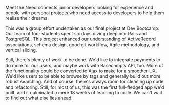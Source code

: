 Meet the Need connects junior developers looking for experience and people with personal projects who need access to developers to help them realize their dreams.

This was a group effort undertaken as our final project at Dev Bootcamp. Our team of four students spent six days diving deep into Rails and PostgreSQL. This project enhanced our understanding of ActiveRecord associations, schema design, good git workflow, Agile methodology, and vertical slicing.

Still, there's plenty of work to be done. We'd like to integrate payments to do more for our users, and maybe work with Basecamp's API, too. More of the functionality could be converted to Ajax to make for a smoother UX. We'd like users to be able to browse by tags and generally build out more robust searching. And of course, there's always room for cleaning up code and refactoring. Still, for most of us, this was the first full-fledged app we'd built, and it culminated a mere 18 weeks of learning to code. We can't wait to find out what else lies ahead.
